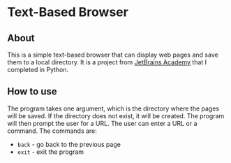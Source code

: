 # Text-Based Browser

## About

This is a simple text-based browser that can display web pages and save them to a local directory. It is a project from [JetBrains Academy](https://hyperskill.org/projects/79) that I completed in Python.

## How to use

The program takes one argument, which is the directory where the pages will be saved. If the directory does not exist, it will be created. The program will then prompt the user for a URL. The user can enter a URL or a command. The commands are:

-   `back` - go back to the previous page
-   `exit` - exit the program
